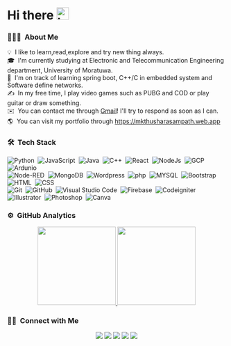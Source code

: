 # Hi there <img src="https://user-images.githubusercontent.com/1303154/88677602-1635ba80-d120-11ea-84d8-d263ba5fc3c0.gif" width="28px" alt="hi"> 

### 👨🏻‍💻 &nbsp;About Me

💡 &nbsp;I like to learn,read,explore and try new thing always.\
🎓 &nbsp;I'm currently studying at Electronic and Telecommunication Engineering department, University of Moratuwa.\
🌱 &nbsp;I'm on track of learning spring boot, C++/C in embedded system and Software define networks.\
✍️ &nbsp;In my free time, I play video games such as PUBG and COD or play guitar or draw something.\
✉️ &nbsp;You can contact me through [Gmail](mailto:mkt.sampath97@gmail.com)! I'll try to respond as soon as I can.\
🌎 &nbsp;You can visit my portfolio through https://mkthusharasampath.web.app


### 🛠 &nbsp;Tech Stack

![Python](https://img.shields.io/badge/-Python-05122A?style=flat&logo=python)&nbsp;
![JavaScript](https://img.shields.io/badge/-JavaScript-05122A?style=flat&logo=javascript)&nbsp;
![Java](https://img.shields.io/badge/-Java-05122A?style=flat&logo=Java&logoColor=FFA518)&nbsp;
![C++](https://img.shields.io/badge/-C++-05122A?style=flat&logo=C%2B%2B&logoColor=00599C)&nbsp;
![React](https://img.shields.io/badge/-React-05122A?style=flat&logo=react)&nbsp;
![NodeJs](https://img.shields.io/badge/-nodejs-05122A?style=flat&logo=nodejs)&nbsp;
![GCP](https://img.shields.io/badge/-gcp-05122A?style=flat&logo=gcp)&nbsp;
![Ardunio](https://img.shields.io/badge/-arduino-05122A?style=flat&logo=arduino)&nbsp;\
![Node-RED](https://img.shields.io/badge/-NodeRED-05122A?style=flat&logo=Node-RED&logoColor=8F0000)&nbsp;
![MongoDB](https://img.shields.io/badge/-mongodb-05122A?style=flat&logo=mongodb&logoColor=8F0000)&nbsp;
![Wordpress](https://img.shields.io/badge/-wordpress-05122A?style=flat&logo=wordpress&logoColor=8F0000)&nbsp;
![php](https://img.shields.io/badge/-php-05122A?logo=php&logoColor=777BB4&style=flat)&nbsp;
![MYSQL](https://img.shields.io/badge/-mysql-05122A?logo=mysql&logoColor=777BB4&style=flat)&nbsp;
![Bootstrap](https://img.shields.io/badge/-Bootstrap-05122A?style=flat&logo=bootstrap&logoColor=563D7C)
![HTML](https://img.shields.io/badge/-HTML-05122A?style=flat&logo=HTML5)&nbsp;
![CSS](https://img.shields.io/badge/-CSS-05122A?style=flat&logo=CSS3&logoColor=1572B6)&nbsp;\
![Git](https://img.shields.io/badge/-Git-05122A?style=flat&logo=git)&nbsp;
![GitHub](https://img.shields.io/badge/-GitHub-05122A?style=flat&logo=github)&nbsp;
![Visual Studio Code](https://img.shields.io/badge/-Visual%20Studio%20Code-05122A?style=flat&logo=visual-studio-code&logoColor=007ACC)&nbsp;
![Firebase](https://img.shields.io/badge/-firebase-05122A?style=flat&logo=firebase&logoColor=00979D)&nbsp;
![Codeigniter](https://img.shields.io/badge/-Codeigniter-05122A?style=flat&logo=CodeIgniter&logoColor=EF4223)&nbsp;\
![Illustrator](https://img.shields.io/badge/-Illustrator-05122A?style=flat&logo=adobe-illustrator)&nbsp;
![Photoshop](https://img.shields.io/badge/-Photoshop-05122A?style=flat&logo=adobe-photoshop)&nbsp;
![Canva](https://img.shields.io/badge/-Canva-05122A?style=flat&logo=canva)&nbsp;

### ⚙️ &nbsp;GitHub Analytics

<p align="center">
<a href="https://github.com/ThusharaSampath">
  <img height="180em" src="https://github-readme-stats-eight-theta.vercel.app/api?username=ThusharaSampath&show_icons=true&theme=tokyonight&include_all_commits=true&count_private=true"/>
  <img height="180em" src="https://github-readme-stats-eight-theta.vercel.app/api/top-langs/?username=ThusharaSampath&layout=compact&langs_count=8&theme=tokyonight"/>
</a>
</p>

### 🤝🏻 &nbsp;Connect with Me

<p align="center">
<a href="https://mkthusharasampath.web.app/"><img src="https://img.shields.io/badge/-mkthusharasampath.web.app-3423A6?style=flat&logo=Microsoft-Edge&logoColor=white"/></a>
<a href="https://www.linkedin.com/in/thushara-sampath-323286186/"><img src="https://img.shields.io/badge/-Thushara%20Sampath-0077B5?style=flat&logo=Linkedin&logoColor=white"/></a>
<a href="mailto:mkt.sampath97@gmail.com"><img src="https://img.shields.io/badge/-mkt.sampath97@gmail.com-D14836?style=flat&logo=Gmail&logoColor=white"/></a>
<a href="mailto:mkt.sampath@yahoo.com"><img src="https://img.shields.io/badge/-mkt.sampath@yahoo.com-3423A6?style=flat&logo=Yahoo&logoColor=white"/></a>
<a href="https://www.facebook.com/thushara.sampatha.5"><img src="https://img.shields.io/badge/-Thushara%20Sampath-1877F2?style=flat&logo=Facebook&logoColor=white"/></a>
</p>

